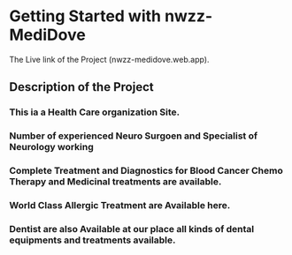 # Getting Started with nwzz-MediDove

The Live link of the Project (nwzz-medidove.web.app).

## Description of the Project

### This ia a Health Care organization Site. 
### Number of experienced Neuro Surgoen and Specialist of Neurology working
### Complete Treatment and Diagnostics for Blood Cancer Chemo Therapy and Medicinal treatments are available.
### World Class Allergic Treatment are Available here.
### Dentist are also Available at our place all kinds of dental equipments and treatments available.


